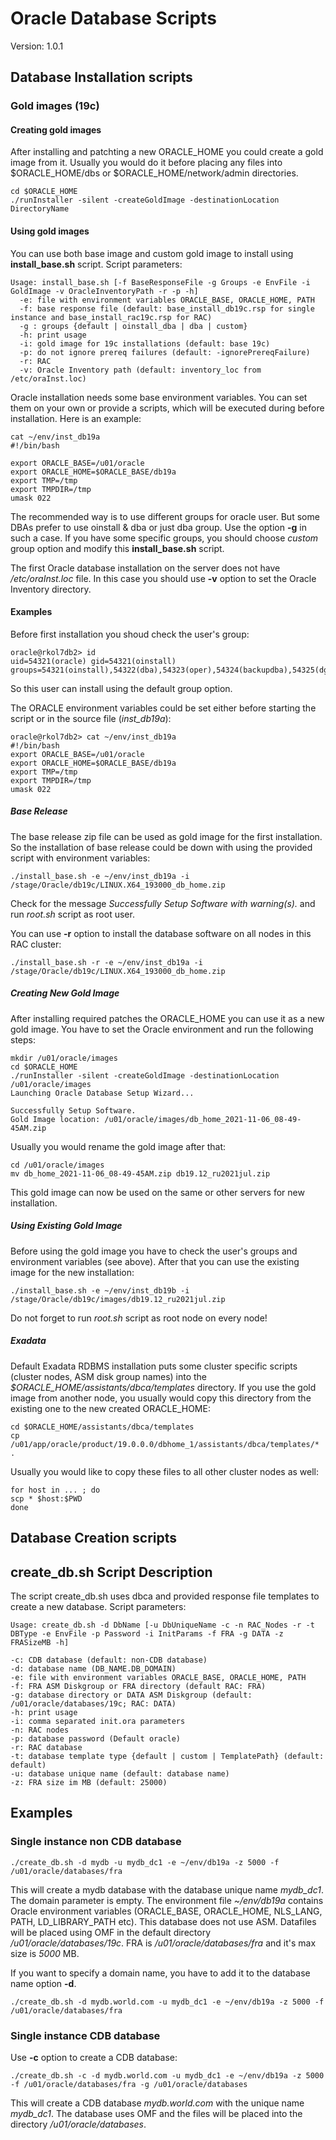 # Oracle Database Scripts  

Version: 1.0.1

## Database Installation scripts  

### Gold images (19c)  

#### Creating gold images

After installing and patchting a new ORACLE_HOME you could create a gold image from it. Usually you would do it before placing any files into $ORACLE_HOME/dbs or $ORACLE_HOME/network/admin directories.

    cd $ORACLE_HOME
    ./runInstaller -silent -createGoldImage -destinationLocation DirectoryName


#### Using gold images

You can use both base image and custom gold image to install using **install_base.sh** script. Script parameters:  

    Usage: install_base.sh [-f BaseResponseFile -g Groups -e EnvFile -i GoldImage -v OracleInventoryPath -r -p -h] 
      -e: file with environment variables ORACLE_BASE, ORACLE_HOME, PATH  
      -f: base response file (default: base_install_db19c.rsp for single instance and base_install_rac19c.rsp for RAC)
      -g : groups {default | oinstall_dba | dba | custom}
      -h: print usage
      -i: gold image for 19c installations (default: base 19c)
      -p: do not ignore prereq failures (default: -ignorePrereqFailure)
      -r: RAC 
      -v: Oracle Inventory path (default: inventory_loc from /etc/oraInst.loc)

Oracle installation needs some base environment variables. You can set them on your own or provide a scripts, which will be executed during before installation. Here is an example:  

    cat ~/env/inst_db19a
    #!/bin/bash

    export ORACLE_BASE=/u01/oracle
    export ORACLE_HOME=$ORACLE_BASE/db19a
    export TMP=/tmp
    export TMPDIR=/tmp
    umask 022

The recommended way is to use different groups for oracle user. But some DBAs prefer to use oinstall & dba or just dba group. Use the option **-g** in such a case. If you have some specific groups, you should choose *custom* group option and modify this **install_base.sh** script.

The first Oracle database installation on the server does not have */etc/oraInst.loc* file. In this case you should use **-v** option to set the Oracle Inventory directory.


#### Examples

Before first installation you shoud check the user's group:

    oracle@rkol7db2> id 
    uid=54321(oracle) gid=54321(oinstall) groups=54321(oinstall),54322(dba),54323(oper),54324(backupdba),54325(dgdba),54326(kmdba),54330(racdba)

So this user can install using the default group option. 

The ORACLE environment variables could be set either before starting the script or in the source file (*inst_db19a*):

```
oracle@rkol7db2> cat ~/env/inst_db19a
#!/bin/bash
export ORACLE_BASE=/u01/oracle
export ORACLE_HOME=$ORACLE_BASE/db19a
export TMP=/tmp
export TMPDIR=/tmp
umask 022
```

##### Base Release  

The base release zip file can be used as gold image for the first installation. So the installation of base release could be down with using the provided script with environment variables:

    ./install_base.sh -e ~/env/inst_db19a -i /stage/Oracle/db19c/LINUX.X64_193000_db_home.zip

Check for the message *Successfully Setup Software with warning(s).* and run *root.sh* script as root user.

You can use **-r** option to install the database software on all nodes in this RAC cluster:

    ./install_base.sh -r -e ~/env/inst_db19a -i /stage/Oracle/db19c/LINUX.X64_193000_db_home.zip

##### Creating New Gold Image

After installing required patches the ORACLE_HOME you can use it as a new gold image. You have to set the Oracle environment and run the following steps:  

    mkdir /u01/oracle/images
    cd $ORACLE_HOME
    ./runInstaller -silent -createGoldImage -destinationLocation /u01/oracle/images
    Launching Oracle Database Setup Wizard...

    Successfully Setup Software.
    Gold Image location: /u01/oracle/images/db_home_2021-11-06_08-49-45AM.zip

Usually you would rename the gold image after that:

    cd /u01/oracle/images
    mv db_home_2021-11-06_08-49-45AM.zip db19.12_ru2021jul.zip

This gold image can now be used on the same or other servers for new installation.

##### Using Existing Gold Image

Before using the gold image you have to check the user's groups and environment variables (see above). After that you can use the existing image for the new installation:


    ./install_base.sh -e ~/env/inst_db19b -i /stage/Oracle/db19c/images/db19.12_ru2021jul.zip

Do not forget to run *root.sh* script as root node on every node!

##### Exadata

Default Exadata RDBMS installation puts some cluster specific scripts (cluster nodes, ASM disk group names) into the *$ORACLE_HOME/assistants/dbca/templates* directory. If you use the gold image from another node, you usually would copy this directory from the existing one to the new created ORACLE_HOME:

    cd $ORACLE_HOME/assistants/dbca/templates
    cp /u01/app/oracle/product/19.0.0.0/dbhome_1/assistants/dbca/templates/* .

Usually you would like to copy these files to all other cluster nodes as well:

    for host in ... ; do
    scp * $host:$PWD
    done

## Database Creation scripts  

## create_db.sh Script Description

The script create_db.sh uses dbca and provided response file templates to create a new database. Script parameters:  

    Usage: create_db.sh -d DbName [-u DbUniqueName -c -n RAC_Nodes -r -t DBType -e EnvFile -p Password -i InitParams -f FRA -g DATA -z FRASizeMB -h]

    -c: CDB database (default: non-CDB database)
    -d: database name (DB_NAME.DB_DOMAIN)
    -e: file with environment variables ORACLE_BASE, ORACLE_HOME, PATH  
    -f: FRA ASM Diskgroup or FRA directory (default RAC: FRA)
    -g: database directory or DATA ASM Diskgroup (default: /u01/oracle/databases/19c; RAC: DATA)
    -h: print usage  
    -i: comma separated init.ora parameters 
    -n: RAC nodes
    -p: database password (Default oracle)
    -r: RAC database
    -t: database template type {default | custom | TemplatePath} (default: default)
    -u: database unique name (default: database name)
    -z: FRA size im MB (default: 25000)

## Examples

### Single instance non CDB database

    ./create_db.sh -d mydb -u mydb_dc1 -e ~/env/db19a -z 5000 -f /u01/oracle/databases/fra  

This will create a mydb database with the database unique name *mydb_dc1*. The domain parameter is empty. The environment file *~/env/db19a* contains Oracle environment variables (ORACLE_BASE, ORACLE_HOME, NLS_LANG, PATH, LD_LIBRARY_PATH etc). This database does not use ASM. Datafiles will be placed using OMF in the default directory */u01/oracle/databases/19c*. FRA is */u01/oracle/databases/fra* and it's max size is *5000* MB.

If you want to specify a domain name, you have to add it to the database name option **-d**.

    ./create_db.sh -d mydb.world.com -u mydb_dc1 -e ~/env/db19a -z 5000 -f /u01/oracle/databases/fra  

### Single instance CDB database

Use **-c** option to create a CDB database:

    ./create_db.sh -c -d mydb.world.com -u mydb_dc1 -e ~/env/db19a -z 5000 -f /u01/oracle/databases/fra -g /u01/oracle/databases

This will create a CDB database *mydb.world.com* with the unique name *mydb_dc1*. The database uses OMF and the files will be placed into the directory */u01/oracle/databases*.


